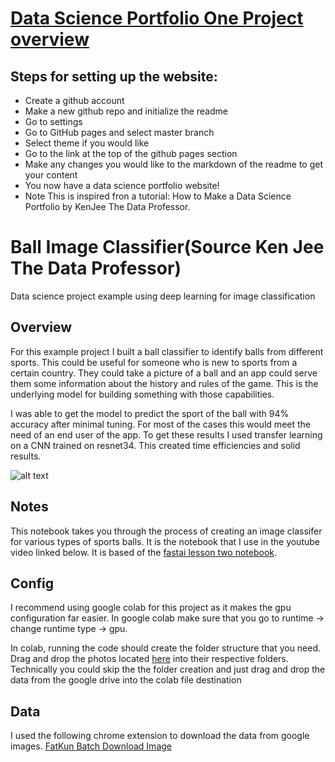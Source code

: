 # [Data Science Portfolio One Project overview](https://github.com/DataEngineeringGuru/Data-Science-Portfolio-One)

## Steps for setting up the website:
* Create a github account
* Make a new github repo and initialize the readme
* Go to settings 
* Go to GitHub pages and select master branch
* Select theme if you would like
* Go to the link at the top of the github pages section 
* Make any changes you would like to the markdown of the readme to get your content
* You now have a data science portfolio website!
* Note This is inspired fron a tutorial: How to Make a Data Science Portfolio by KenJee The Data Professor. 

# Ball Image Classifier(Source Ken Jee The Data Professor)
Data science project example using deep learning for image classification 

## Overview 
For this example project I built a ball classifier to identify balls from different sports. This could be useful for someone who is new to sports from a certain country. They could take a picture of a ball and an app could serve them some information about the history and rules of the game. This is the underlying model for building something with those capabilities. 

I was able to get the model to predict the sport of the ball with 94% accuracy after minimal tuning. For most of the cases this would meet the need of an end user of the app. To get these results I used transfer learning on a CNN trained on resnet34. This created time efficiencies and solid results. 

![alt text](https://github.com/PlayingNumbers/ball_image_classifier/blob/master/matrix_results.png)

## Notes
This notebook takes you through the process of creating an image classifer for various types of sports balls. It is the notebook that I use in the youtube video linked below. It is based of the [fastai lesson two notebook](https://github.com/fastai/course-v3/blob/master/nbs/dl1/lesson2-download.ipynb). 

## Config
I recommend using google colab for this project as it makes the gpu configuration far easier. In google colab make sure that you go to runtime -> change runtime type -> gpu. 

In colab, running the code should create the folder structure that you need. Drag and drop the photos located [here](https://drive.google.com/open?id=12cDnAIntmAYZ2lXXyeOa_GWdU926FYLU) into their respective folders. Technically you could skip the the folder creation and just drag and drop the data from the google drive into the colab file destination

## Data 
I used the following chrome extension to download the data from google images. [FatKun Batch Download Image](https://chrome.google.com/webstore/detail/fatkun-batch-download-ima/nnjjahlikiabnchcpehcpkdeckfgnohf?hl=en)
